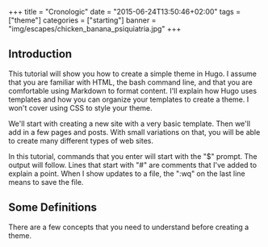 +++
title = "Cronologic"
date = "2015-06-24T13:50:46+02:00"
tags = ["theme"]
categories = ["starting"]
banner = "img/escapes/chicken_banana_psiquiatria.jpg"
+++

## Introduction

This tutorial will show you how to create a simple theme in Hugo. I assume that you are familiar with HTML, the bash command line, and that you are comfortable using Markdown to format content. I'll explain how Hugo uses templates and how you can organize your templates to create a theme. I won't cover using CSS to style your theme.

We'll start with creating a new site with a very basic template. Then we'll add in a few pages and posts. With small variations on that, you will be able to create many different types of web sites.

In this tutorial, commands that you enter will start with the "$" prompt. The output will follow. Lines that start with "#" are comments that I've added to explain a point. When I show updates to a file, the ":wq" on the last line means to save the file.


## Some Definitions

There are a few concepts that you need to understand before creating a theme.
